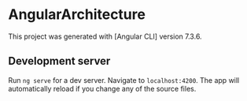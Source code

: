 # AngularArchitecture

This project was generated with [Angular CLI] version 7.3.6.

## Development server

Run `ng serve` for a dev server. Navigate to `localhost:4200`. The app will automatically reload if you change any of the source files.

